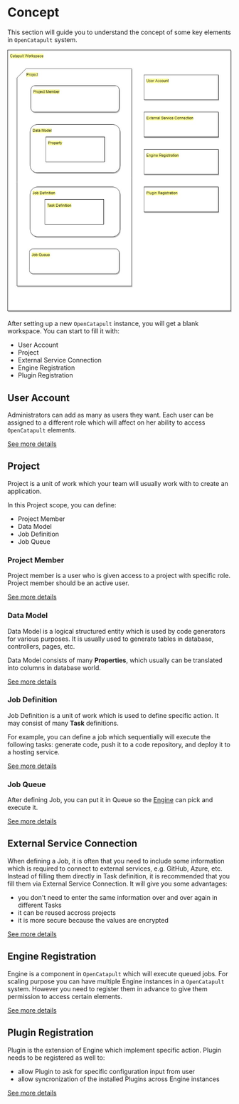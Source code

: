 # Concept

This section will guide you to understand the concept of some key elements in `OpenCatapult` system.

![Concept](../img/catapult-concept.jpg)

After setting up a new `OpenCatapult` instance, you will get a blank workspace. You can start to fill it with:

- User Account
- Project
- External Service Connection
- Engine Registration
- Plugin Registration

## User Account

Administrators can add as many as users they want. Each user can be assigned to a different role which will affect on her ability to access `OpenCatapult` elements.

[See more details](../user-guides/users.md)

## Project

Project is a unit of work which your team will usually work with to create an application.

In this Project scope, you can define:

- Project Member
- Data Model
- Job Definition
- Job Queue

### Project Member

Project member is a user who is given access to a project with specific role. Project member should be an active user.

[See more details](../user-guides/project-members.md)

### Data Model

Data Model is a logical structured entity which is used by code generators for various purposes. It is usually used to generate tables in database, controllers, pages, etc.

Data Model consists of many **Properties**, which usually can be translated into columns in database world.

[See more details](../user-guides/data-models.md)

### Job Definition

Job Definition is a unit of work which is used to define specific action. It may consist of many **Task** definitions.

For example, you can define a job which sequentially will execute the following tasks: generate code, push it to a code repository, and deploy it to a hosting service.

[See more details](../user-guides/job-definitions.md)

### Job Queue

After defining Job, you can put it in Queue so the [Engine](../engine/engine.md) can pick and execute it.

[See more details](../user-guides/job-queues.md)

## External Service Connection

When defining a Job, it is often that you need to include some information which is required to connect to external services, e.g. GitHub, Azure, etc. Instead of filling them directly in Task definition, it is recommended that you fill them via External Service Connection. It will give you some advantages:

- you don't need to enter the same information over and over again in different Tasks
- it can be reused accross projects
- it is more secure because the values are encrypted

[See more details](../user-guides/external-services.md)

## Engine Registration

Engine is a component in `OpenCatapult` which will execute queued jobs. For scaling purpose you can have multiple Engine instances in a `OpenCatapult` system. However you need to register them in advance to give them permission to access certain elements.

[See more details](../user-guides/engine-registration.md)

## Plugin Registration

Plugin is the extension of Engine which implement specific action. Plugin needs to be registered as well to:

- allow Plugin to ask for specific configuration input from user
- allow syncronization of the installed Plugins across Engine instances

[See more details](../user-guides/plugins.md)